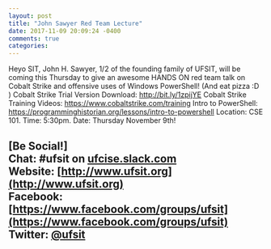 ```yaml
---
layout: post
title: "John Sawyer Red Team Lecture"
date: 2017-11-09 20:09:24 -0400
comments: true
categories: 
---
```

Heyo SIT, 
John H. Sawyer, 1/2 of the founding family of UFSIT, will be coming this Thursday to give an awesome HANDS ON red team talk on Cobalt Strike and offensive uses of Windows PowerShell! (And eat pizza :D )
Cobalt Strike Trial Version Download: http://bit.ly/1zpijYE
Cobalt Strike Training Videos: https://www.cobaltstrike.com/training
Intro to PowerShell: https://programminghistorian.org/lessons/intro-to-powershell
Location: CSE 101. Time: 5:30pm. Date: Thursday November 9th! 
<!-- MORE -->
[Be Social!]   
Chat: #ufsit on [ufcise.slack.com](https://ufcise.slack.com)  
Website: [http://www.ufsit.org](http://www.ufsit.org)   
Facebook: [https://www.facebook.com/groups/ufsit](https://www.facebook.com/groups/ufsit)   
Twitter: [@ufsit](https://twitter.com/ufsit)   
---





